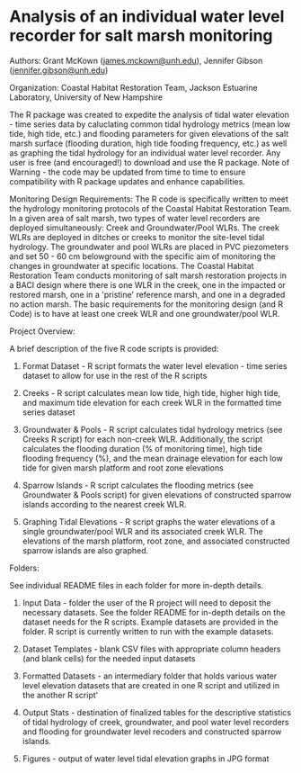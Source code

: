# Analysis of an individual water level recorder for salt marsh monitoring

Authors: Grant McKown (james.mckown@unh.edu), Jennifer Gibson (jennifer.gibson@unh.edu)

Organization: Coastal Habitat Restoration Team, Jackson Estuarine Laboratory, University of New Hampshire

The R package was created to expedite the analysis of tidal water elevation - time series data by caluclating common tidal hydrology metrics (mean low tide, high tide, etc.) and flooding parameters for given elevations of the salt marsh surface (flooding duration, high tide fooding frequency, etc.) as well as graphing the tidal hydrology for an individual water level recorder. Any user is free (and encouraged!) to download and use the R package. Note of Warning - the code may be updated from time to time to ensure compatibility with R package updates and enhance capabilities. 

Monitoring Design Requirements:
The R code is specifically written to meet the hydrology monitoring protocols of the Coastal Habitat Restoration Team. In a given area of salt marsh, two types of water level recorders are deployed simultaneously: Creek and Groundwater/Pool WLRs. The creek WLRs are deployed in ditches or creeks to monitor the site-level tidal hydrology. The groundwater and pool WLRs are placed in PVC piezometers and set 50 - 60 cm belowground with the specific aim of monitoring the changes in groundwater at specific locations. The Coastal Habitat Restoration Team conducts monitoring of salt marsh restoration projects in a BACI design where there is one WLR in the creek, one in the impacted or restored marsh, one in a 'pristine' reference marsh, and one in a degraded no action marsh. The basic requirements for the monitoring design (and R Code) is to have at least one creek WLR and one groundwater/pool WLR. 

Project Overview:

A brief description of the five R code scripts is provided:

1) Format Dataset - R script formats the water level elevation - time series dataset to allow for use in the rest of the R scripts

2) Creeks - R script calculates mean low tide, high tide, higher high tide, and maximum tide elevation for each creek WLR in the formatted time series dataset

3) Groundwater & Pools - R script calculates tidal hydrology metrics (see Creeks R script) for each non-creek WLR. Additionally, the script calculates the flooding duration (% of monitoring time), high tide flooding frequency (%), and the mean drainage elevation for each low tide for given marsh platform and root zone elevations

4) Sparrow Islands - R script calculates the flooding metrics (see Groundwater & Pools script) for given elevations of constructed sparrow islands according to the nearest creek WLR. 

5) Graphing Tidal Elevations - R script graphs the water elevations of a single groundwater/pool WLR and its associated creek WLR. The elevations of the marsh platform, root zone, and associated constructed sparrow islands are also graphed.

Folders:

See individual README files in each folder for more in-depth details.

1) Input Data - folder the user of the R project will need to deposit the necessary datasets. See the folder README for in-depth details on the dataset needs for the R scripts. Example datasets are provided in the folder. R script is currently written to run with the example datasets. 
   
2) Dataset Templates - blank CSV files with appropriate column headers (and blank cells) for the needed input datasets
   
3) Formatted Datasets -  an intermediary folder that holds various water level elevation datasets that are created in one R script and utilized in the another R script'
   
4) Output Stats - destination of finalized tables for the descriptive statistics of tidal hydrology of creek, groundwater, and pool water level recorders and flooding for groundwater level recoders and constructed sparrow islands.
   
5) Figures - output of water level tidal elevation graphs in JPG format

